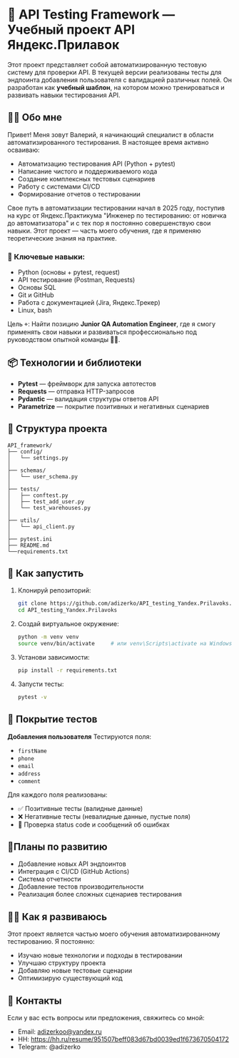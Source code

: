 # 🧪 API Testing Framework — Учебный проект API Яндекс.Прилавок

Этот проект представляет собой автоматизированную тестовую систему для проверки API. В текущей версии реализованы тесты для эндпоинта добавления пользователя с валидацией различных полей. Он разработан как **учебный шаблон**, на котором можно тренироваться и развивать навыки тестирования API.

## 🙋‍♂️ Обо мне

Привет! Меня зовут Валерий, я начинающий специалист в области автоматизированного тестирования. В настоящее время активно осваиваю:
   - Автоматизацию тестирования API (Python + pytest)
   - Написание чистого и поддерживаемого кода
   - Создание комплексных тестовых сценариев
   - Работу с системами CI/CD
   - Формирование отчетов о тестировании

Свое путь в автоматизации тестировании начал в 2025 году, поступив на курс от Яндекс.Практикума "Инженер по тестированию: от новичка до автоматизатора" и с тех пор я постоянно совершенствую свои навыки. Этот проект — часть моего обучения, где я применяю теоретические знания на практике.

 ### 🧩 Ключевые навыки:
   - Python (основы + pytest, request)
   - API тестирование (Postman, Requests)
   - Основы SQL
   - Git и GitHub
   - Работа с документацией (Jira, Яндекс.Трекер)
   - Linux, bash

Цель ⌖: Найти позицию **Junior QA Automation Engineer**, где я смогу применять свои навыки и развиваться профессионально под руководством опытной команды 🤜🤛.


## 📦 Технологии и библиотеки

- **Pytest** — фреймворк для запуска автотестов
- **Requests** — отправка HTTP-запросов
- **Pydantic** — валидация структуры ответов API
- **Parametrize** — покрытие позитивных и негативных сценариев

## 📁 Структура проекта

```
API_framework/
├── config/
│   └── settings.py
│
├── schemas/
│   └── user_schema.py
│
├── tests/
│   ├── conftest.py
│   ├── test_add_user.py
│   └── test_warehouses.py
│
├── utils/
│   └── api_client.py
│
├── pytest.ini
├── README.md
└──requirements.txt

```

## 🚀 Как запустить

1. Клонируй репозиторий:
   ```bash
   git clone https://github.com/adizerko/API_testing_Yandex.Prilavoks.git
   cd API_testing_Yandex.Prilavoks
   ```

2. Создай виртуальное окружение:
   ```bash
   python -m venv venv
   source venv/bin/activate     # или venv\Scripts\activate на Windows
   ```

3. Установи зависимости:
   ```bash
   pip install -r requirements.txt
   ```

4. Запусти тесты:
   ```bash
   pytest -v
   ```

## 🧪 Покрытие тестов

**Добавления пользователя**
Тестируются поля:
- `firstName`
- `phone`
- `email`
- `address`
- `comment`

Для каждого поля реализованы:

- ✅ Позитивные тесты (валидные данные)
- ❌ Негативные тесты (невалидные данные, пустые поля)
- 🎯 Проверка status code и сообщений об ошибках

## 🧠Планы по развитию

- Добавление новых API эндпоинтов
- Интеграция с CI/CD (GitHub Actions)
- Cистема отчетности
- Добавление тестов производительности
- Реализация более сложных сценариев тестирования

## 👨‍💻 Как я развиваюсь

Этот проект является частью моего обучения автоматизированному тестированию. Я постоянно:
   - Изучаю новые технологии и подходы в тестировании
   - Улучшаю структуру проекта
   - Добавляю новые тестовые сценарии
   - Оптимизирую существующий код

## 📝 Контакты

Если у вас есть вопросы или предложения, свяжитесь со мной:
   - Email: adizerkoo@yandex.ru
   - HH: https://hh.ru/resume/951507beff083d67bd0039ed1f673670504172
   - Telegram: @adizerko
